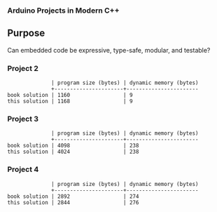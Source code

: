 ### Arduino Projects in Modern C++

## Purpose

Can embedded code be expressive, type-safe, modular, and testable?

### Project 2

                  | program size (bytes) | dynamic memory (bytes)
                  +----------------------+-----------------------
    book solution | 1160                 | 9
    this solution | 1168                 | 9

### Project 3

                  | program size (bytes) | dynamic memory (bytes)
                  +----------------------+-----------------------
    book solution | 4098                 | 238
    this solution | 4024                 | 238

### Project 4

                  | program size (bytes) | dynamic memory (bytes)
                  +----------------------+-----------------------
    book solution | 2892                 | 274
    this solution | 2844                 | 276
